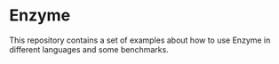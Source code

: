 # Enzyme
This repository contains a set of examples about how to use Enzyme in different languages and some benchmarks.
